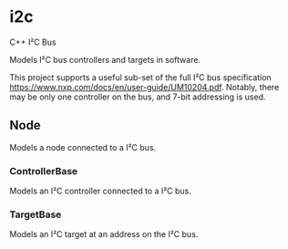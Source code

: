 # i2c
C++ I²C Bus

Models I²C bus controllers and targets in software.

This project supports a useful sub-set of the full I²C bus specification https://www.nxp.com/docs/en/user-guide/UM10204.pdf.
Notably, there may be only one controller on the bus, and 7-bit addressing is used.

## Node

Models a node connected to a I²C bus.

### ControllerBase

Models an I²C controller connected to a I²C bus.

### TargetBase

Models an I²C target at an address on the I²C bus.
